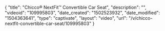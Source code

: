 {
    "title": "Chicco&reg; NextFit&trade; Convertible Car Seat",
    "description": "",
    "videoid": "109995803",
    "date_created": "1502523932",
    "date_modified": "1504363641",
    "type": "captivate",
    "layout": "video",
    "url": "\/v\/chicco-nextfit-convertible-car-seat\/109995803"
}